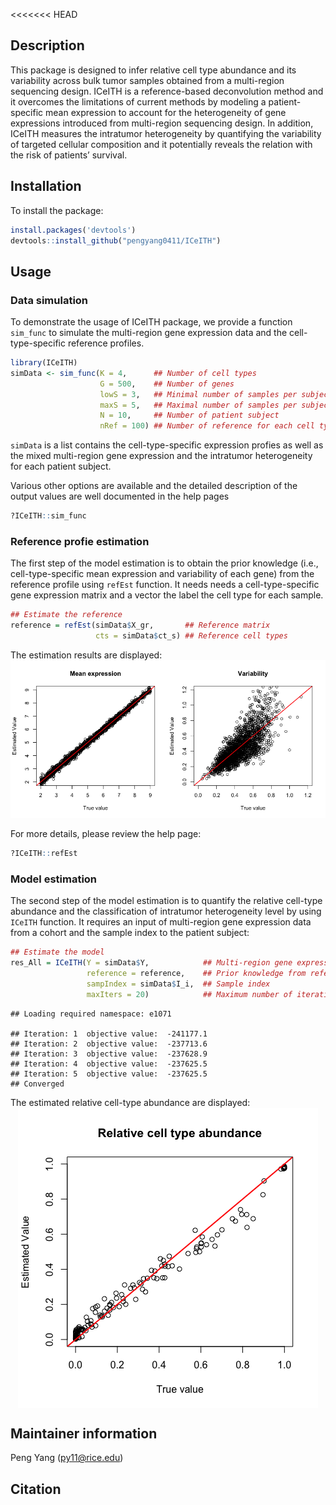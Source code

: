 <<<<<<< HEAD
## Description

This package is designed to infer relative cell type abundance and its
variability across bulk tumor samples obtained from a multi-region
sequencing design. ICeITH is a reference-based deconvolution method and
it overcomes the limitations of current methods by modeling a
patient-specific mean expression to account for the heterogeneity of
gene expressions introduced from multi-region sequencing design. In
addition, ICeITH measures the intratumor heterogeneity by quantifying
the variability of targeted cellular composition and it potentially
reveals the relation with the risk of patients’ survival.

## Installation

To install the package:

``` r
install.packages('devtools')
devtools::install_github("pengyang0411/ICeITH")
```

## Usage

### Data simulation

To demonstrate the usage of ICeITH package, we provide a function
`sim_func` to simulate the multi-region gene expression data and the
cell-type-specific reference profiles.

``` r
library(ICeITH)
simData <- sim_func(K = 4,      ## Number of cell types
                    G = 500,    ## Number of genes
                    lowS = 3,   ## Minimal number of samples per subject
                    maxS = 5,   ## Maximal number of samples per subject
                    N = 10,     ## Number of patient subject
                    nRef = 100) ## Number of reference for each cell types
```

`simData` is a list contains the cell-type-specific expression profies
as well as the mixed multi-region gene expression and the intratumor
heterogeneity for each patient subject.

Various other options are available and the detailed description of the
output values are well documented in the help pages

``` r
?ICeITH::sim_func
```

### Reference profie estimation

The first step of the model estimation is to obtain the prior knowledge
(i.e., cell-type-specific mean expression and variability of each gene)
from the reference profile using `refEst` function. It needs needs a
cell-type-specific gene expression matrix and a vector the label the
cell type for each sample.

``` r
## Estimate the reference
reference = refEst(simData$X_gr,       ## Reference matrix
                   cts = simData$ct_s) ## Reference cell types
```

The estimation results are displayed:
![](README_files/figure-markdown_github/plot_profile-1.png)

For more details, please review the help page:

``` r
?ICeITH::refEst
```

### Model estimation

The second step of the model estimation is to quantify the relative
cell-type abundance and the classification of intratumor heterogeneity
level by using `ICeITH` function. It requires an input of multi-region
gene expression data from a cohort and the sample index to the patient
subject:

``` r
## Estimate the model
res_All = ICeITH(Y = simData$Y,            ## Multi-region gene expression data
                 reference = reference,    ## Prior knowledge from reference
                 sampIndex = simData$I_i,  ## Sample index
                 maxIters = 20)            ## Maximum number of iterations
```

    ## Loading required namespace: e1071

    ## Iteration: 1  objective value:  -241177.1 
    ## Iteration: 2  objective value:  -237713.6 
    ## Iteration: 3  objective value:  -237628.9 
    ## Iteration: 4  objective value:  -237625.5 
    ## Iteration: 5  objective value:  -237625.5 
    ## Converged

The estimated relative cell-type abundance are displayed:
<img src="README_files/figure-markdown_github/plot_ct-1.png" style="display: block; margin: auto;" />

## Maintainer information

Peng Yang ([py11@rice.edu](mailto:py11@rice))

## Citation
